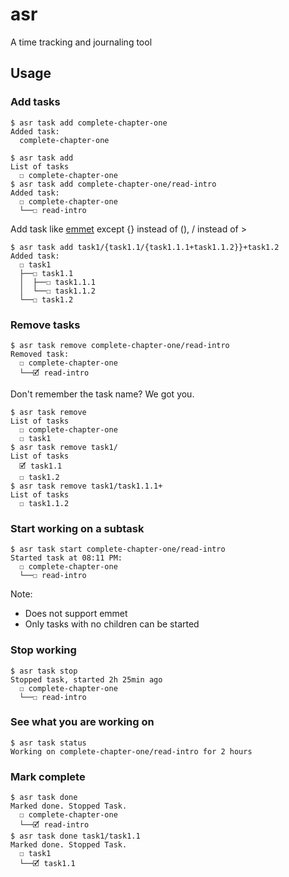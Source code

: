 # asr
A time tracking and journaling tool

## Usage
### Add tasks
```
$ asr task add complete-chapter-one
Added task:
  complete-chapter-one
```
```
$ asr task add
List of tasks
  ☐ complete-chapter-one
$ asr task add complete-chapter-one/read-intro
Added task:
  ☐ complete-chapter-one
  └──☐ read-intro
```
Add task like [emmet](https://emmet.io/) except {} instead of (), / instead of >
```
$ asr task add task1/{task1.1/{task1.1.1+task1.1.2}}+task1.2
Added task:
  ☐ task1
  ├──☐ task1.1
  │  ├──☐ task1.1.1
  │  └──☐ task1.1.2
  └──☐ task1.2
```
### Remove tasks
```
$ asr task remove complete-chapter-one/read-intro
Removed task:
  ☐ complete-chapter-one
  └──🗹 read-intro
```
Don't remember the task name? We got you.
```
$ asr task remove
List of tasks
  ☐ complete-chapter-one
  ☐ task1
$ asr task remove task1/
List of tasks
  🗹 task1.1
  ☐ task1.2
$ asr task remove task1/task1.1.1+
List of tasks
  ☐ task1.1.2
```
### Start working on a subtask
```
$ asr task start complete-chapter-one/read-intro
Started task at 08:11 PM:
  ☐ complete-chapter-one
  └──☐ read-intro
```
Note:
- Does not support emmet
- Only tasks with no children can be started
### Stop working
```
$ asr task stop
Stopped task, started 2h 25min ago
  ☐ complete-chapter-one
  └──☐ read-intro
```
### See what you are working on
```
$ asr task status
Working on complete-chapter-one/read-intro for 2 hours
```
### Mark complete
```
$ asr task done
Marked done. Stopped Task.
  ☐ complete-chapter-one
  └──🗹 read-intro
$ asr task done task1/task1.1
Marked done. Stopped Task.
  ☐ task1
  └──🗹 task1.1
```